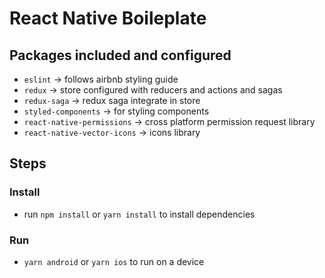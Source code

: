 # React Native Boileplate

## Packages included and configured
- `eslint` -> follows airbnb styling guide
- `redux` -> store configured with reducers and actions and sagas
- `redux-saga` -> redux saga integrate in store
- `styled-components` -> for styling components
- `react-native-permissions` -> cross platform permission request library
- `react-native-vector-icons` -> icons library

## Steps

### Install

- run `npm install` or `yarn install` to install dependencies

### Run

- `yarn android` or `yarn ios` to run on a device